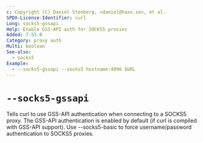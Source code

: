 ```yaml
---
c: Copyright (C) Daniel Stenberg, <daniel@haxx.se>, et al.
SPDX-License-Identifier: curl
Long: socks5-gssapi
Help: Enable GSS-API auth for SOCKS5 proxies
Added: 7.55.0
Category: proxy auth
Multi: boolean
See-also:
  - socks5
Example:
  - --socks5-gssapi --socks5 hostname:4096 $URL
---
```


# `--socks5-gssapi`

Tells curl to use GSS-API authentication when connecting to a SOCKS5 proxy.
The GSS-API authentication is enabled by default (if curl is compiled with
GSS-API support). Use --socks5-basic to force username/password authentication
to SOCKS5 proxies.
